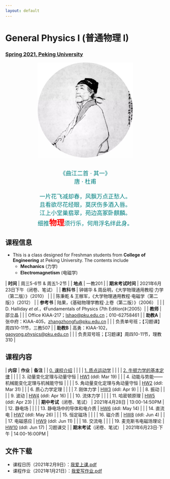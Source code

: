 ```yaml
---
layout: default
---
```


<style>
table {
  font-family: arial, sans-serif;
  border-collapse: collapse;
  width: 100%;
}

td, th {
  border: 1px solid #dddddd;
  text-align: left;
  padding: 8px;
}

tr:nth-child(odd) {
  background-color: #dddddd;
}
</style>

# <b>General Physics I (普通物理 I)</b>

### <u>Spring 2021, Peking University</u>

<div style="display: flex; justify-content: center;">
<img src="../phy20/dufu.jpeg" width="300" height="300">
</div>

<p align="center">
<font color="teal" size="4">
<br> 《曲江二首 · 其一》<br>
唐 · 杜甫 <br>
<br>
一片花飞减却春，风飘万点正愁人。 <br>
且看欲尽花经眼，莫厌伤多酒入唇。 <br>
江上小堂巢翡翠，苑边高冢卧麒麟。 <br>
细推<font color="red" size="5"><b>物理</b></font>须行乐，何用浮名绊此身。 <br>
</font>
</p>

## 课程信息

- This is a class designed for Freshman students from <b>College of Engineering</b> at Peking University. The contents include
  - **Mechanics** (力学)
  - **Electromagnetism** (电磁学)

| **时间** | 周三5-6节 & 周五1-2节 |
| **地点** | 一教201 |
| **期末考试时间** | 2021年6月23日下午（闭卷、笔试） |
| **教科书** | 钟锡华 & 周岳明，《大学物理通用教程·力学（第二版）》（2010） |
| | 陈秉乾 & 王稼军，《大学物理通用教程·电磁学（第二版）》（2012） |
| **参考书** | 陆果，《基础物理学教程·上卷（第二版）》（2006） |
| | D. Halliday *et al.*，《Fundamentals of Physics (7th Edition)》（2005）|
| **教师** | 邵立晶 | 
| | Office KIAA-217；lshao@pku.edu.cn；010-62758461 | 
| **助教A** | 张中府：KIAA-405，zhangzhongfu@pku.edu.cn |
| | 负责单号班；【习题课】周四10-11节，三教507 |
| **助教B** | 高勇：KIAA-102，gaoyong.physics@pku.edu.cn |
| | 负责双号班；【习题课】周四10-11节，理教310 |

<p></p>

## 课程内容

| **内容** | **作业** | **备注** |
| [0. 课程介绍](https://disk.pku.edu.cn/link/C43F352A4E7B0B3CCB9CEE8840A1E1C8) | | |
| [1. 质点运动学](https://disk.pku.edu.cn/link/C43F352A4E7B0B3CCB9CEE8840A1E1C8) | | |
| [2. 牛顿力学的基本定律](https://disk.pku.edu.cn/link/C43F352A4E7B0B3CCB9CEE8840A1E1C8) | | |
| 3. 动量变化定理与动量守恒 | [HW1](https://disk.pku.edu.cn/link/C43F352A4E7B0B3CCB9CEE8840A1E1C8) (ddl: Mar 19) |  |
| 4. 动能与势能——机械能变化定理与机械能守恒 | | |
| 5. 角动量变化定理与角动量守恒 | [HW2](https://disk.pku.edu.cn/link/C43F352A4E7B0B3CCB9CEE8840A1E1C8) (ddl: Mar 31) |  |
| 6. 质心力学定理 | | |
| 7. 刚体力学 | [HW3](https://disk.pku.edu.cn/link/C43F352A4E7B0B3CCB9CEE8840A1E1C8) (ddl: Apr 9) |  |
| 8. 振动 | | |
| 9. 波动 | [HW4](https://disk.pku.edu.cn/link/C43F352A4E7B0B3CCB9CEE8840A1E1C8) (ddl: Apr 16) |  |
| 10. 流体力学 | | |
| 11. 哈密顿原理 | [HW5](https://disk.pku.edu.cn/link/C43F352A4E7B0B3CCB9CEE8840A1E1C8) (ddl: Apr 23) |  |
| **期中考试**（闭卷、笔试） | 2021年4月28日 | 13:00-14:50PM |
| 12. 静电场 | | |
| 13. 静电场中的导体和电介质 | [HW6](https://disk.pku.edu.cn/link/C43F352A4E7B0B3CCB9CEE8840A1E1C8) (ddl: May 14) |  |
| 14. 直流电 | [HW7](https://disk.pku.edu.cn/link/C43F352A4E7B0B3CCB9CEE8840A1E1C8) (ddl: May 26) |  |
| 15. 恒定磁场 | | |
| 16. 磁介质 | [HW8](https://disk.pku.edu.cn/link/C43F352A4E7B0B3CCB9CEE8840A1E1C8) (ddl: Jun 4) |  |
| 17. 电磁感应 | [HW9](https://disk.pku.edu.cn/link/C43F352A4E7B0B3CCB9CEE8840A1E1C8) (ddl: Jun 11) | |
| 18. 交流电 | | |
| 19. 麦克斯韦电磁场理论 | [HW10](https://disk.pku.edu.cn/link/C43F352A4E7B0B3CCB9CEE8840A1E1C8) (ddl: Jun 17) | 习题课交 |
| **期末考试**（闭卷、笔试） | 2021年6月23日·下午 | 14:00-16:00PM |

<p></p>

## 文件下载

- 课程日历（2021年2月9日）：[我爱上课.pdf](https://disk.pku.edu.cn/link/C43F352A4E7B0B3CCB9CEE8840A1E1C8)
- 课程作业（2021年1月21日）：[我爱写作业.pdf](https://disk.pku.edu.cn/link/C43F352A4E7B0B3CCB9CEE8840A1E1C8)




<script type="text/x-mathjax-config">
  MathJax.Hub.Config({
    tex2jax: {
      inlineMath: [ ['$','$'] ],
      processEscapes: true
    }
  });
</script>
<script type="text/javascript" src="https://cdn.mathjax.org/mathjax/latest/MathJax.js?config=TeX-AMS-MML_HTMLorMML">
</script>

